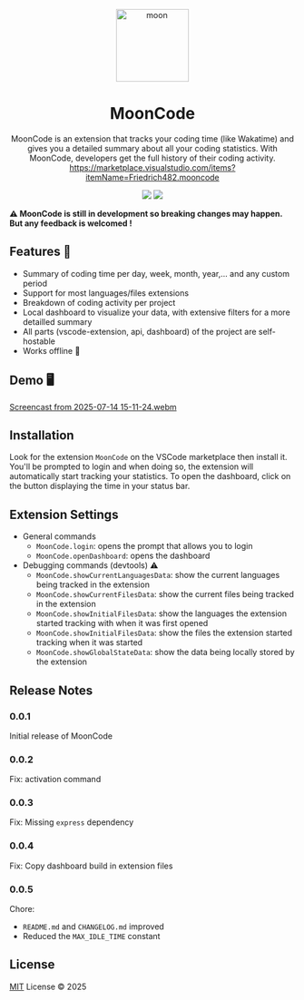 <p align="center">
<img width="128" height="128" alt="moon" src="https://github.com/user-attachments/assets/12d40455-d3f5-4356-842c-6139ee56f456" />

<h1 align="center">MoonCode</h1>
</p>
<p align="center">
MoonCode is an extension that tracks your coding time (like Wakatime) and gives you a detailed summary about all your coding statistics. With MoonCode, developers get the full history of their coding activity.
<a href="https://marketplace.visualstudio.com/items?itemName=Friedrich482.mooncode">https://marketplace.visualstudio.com/items?itemName=Friedrich482.mooncode</a>  
</p>
<p align="center">
  <img src="https://img.shields.io/badge/version-0.0.16-yellow">  
  <img src="https://img.shields.io/badge/LICENSE-MIT-yellow">
</p>

**⚠️ MoonCode is still in development so breaking changes may happen. But any feedback is welcomed !**

## Features 🚀

- Summary of coding time per day, week, month, year,... and any custom period
- Support for most languages/files extensions
- Breakdown of coding activity per project
- Local dashboard to visualize your data, with extensive filters for a more detailled summary
- All parts (vscode-extension, api, dashboard) of the project are self-hostable
- Works offline 🔌

## Demo 🖥️

[Screencast from 2025-07-14 15-11-24.webm](https://github.com/user-attachments/assets/a0f58fcb-2983-4760-8bb5-e4b186e97fd8)

## Installation

Look for the extension `MoonCode` on the VSCode marketplace then install it. You'll be prompted to login and when doing so, the extension will automatically start tracking your statistics. To open the dashboard, click on the button displaying the time in your status bar.

## Extension Settings

- General commands
  - `MoonCode.login`: opens the prompt that allows you to login
  - `MoonCode.openDashboard`: opens the dashboard
- Debugging commands (devtools) ⚠️
  - `MoonCode.showCurrentLanguagesData`: show the current languages being tracked in the extension
  - `MoonCode.showCurrentFilesData`: show the current files being tracked in the extension
  - `MoonCode.showInitialFilesData`: show the languages the extension started tracking with when it was first opened
  - `MoonCode.showInitialFilesData`: show the files the extension started tracking when it was started
  - `MoonCode.showGlobalStateData`: show the data being locally stored by the extension

## Release Notes

### 0.0.1

Initial release of MoonCode

### 0.0.2

Fix: activation command

### 0.0.3

Fix: Missing `express` dependency

### 0.0.4

Fix: Copy dashboard build in extension files

### 0.0.5

Chore:

- `README.md` and `CHANGELOG.md` improved
- Reduced the `MAX_IDLE_TIME` constant

## License

[MIT](/LICENSE) License &copy; 2025
